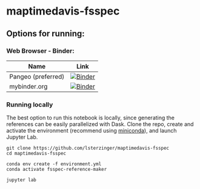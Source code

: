 # maptimedavis-fsspec

## Options for running:

### Web Browser - Binder:
| Name | Link |
|------|------|
| Pangeo (preferred) | [![Binder](https://mybinder.org/badge_logo.svg)](https://binder.pangeo.io/v2/gh/lsterzinger/maptimedavis-fsspec/main) |
| mybinder.org | [![Binder](https://mybinder.org/badge_logo.svg)](https://mybinder.org/v2/gh/lsterzinger/maptimedavis-fsspec/main)|

### Running locally
The best option to run this notebook is locally, since generating the references can be easily parallelized with Dask. Clone the repo, create and activate the environment (recommend using [miniconda](https://docs.conda.io/en/latest/miniconda.html)), and launch Jupyter Lab. 

```
git clone https://github.com/lsterzinger/maptimedavis-fsspec
cd maptimedavis-fsspec

conda env create -f environment.yml
conda activate fsspec-reference-maker

jupyter lab
```

